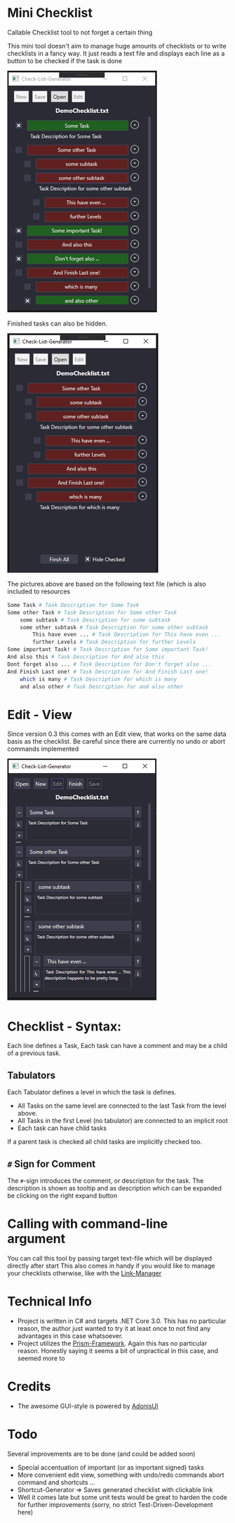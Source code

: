 # Mini Checklist

Callable Checklist tool to not forget a certain thing

This mini tool doesn't aim to manage huge amounts of checklists or to write checklists in a fancy way.
It just reads a text file and displays each line as a button to be checked if the task is done

![Preview](Images/DemoChecklist_SomeChecked.png)

Finished tasks can also be hidden.

![Preview](Images/DemoChecklist_CheckedAreHided.png)

The pictures above are based on the following text file (which is also included to resources
``` bash
Some Task # Task Description for Some Task 
Some other Task # Task Description for Some other Task 
	some subtask # Task Description for some subtask 
	some other subtask # Task Description for some other subtask 
		This have even ... # Task Description for This have even ... 
		further Levels # Task Description for further Levels 
Some important Task! # Task Description for Some important Task! 
And also this # Task Description for And also this 
Dont forget also ... # Task Description for Don't forget also ... 
And Finish Last one! # Task Description for And Finish Last one! 
	which is many # Task Description for which is many 
	and also other # Task Description for and also other 
```

# Edit - View

Since version 0.3 this comes with an Edit view, that works on the same data basis as the checklist. Be careful since there are currently no undo or abort commands implemented

![Preview](Images/DemoChecklist_EditView.png)

# Checklist - Syntax:

Each line defines a Task, Each task can have a comment and may be a child of a previous task.

## Tabulators

Each Tabulator defines a level in which the task is defines. 

- All Tasks on the same level are connected to the last Task from the level above. 
- All Tasks in the first Level (no tabulator) are connected to an implicit root
- Each task can have child tasks

If a parent task is checked all child tasks are implicitly checked too. 

## `#` Sign for Comment

The `#`-sign introduces the comment, or description for the task. The description is shown as tooltip and as description which can be expanded be clicking on the right expand button

# Calling with command-line argument

You can call this tool by passing target text-file which will be displayed directly after start
This also comes in handy if you would like to manage your checklists otherwise, like with the [Link-Manager](https://github.com/Gustice/AHK-LinkManager)

# Technical Info
- Project is written in C# and targets .NET Core 3.0. This has no particular reason, the author just wanted to try it at least once to not find any advantages in this case whatsoever.
- Project utilizes the [Prism-Framework](https://prismlibrary.com/docs/). Again this has no particular reason. Honestly saying it seems a bit of unpractical in this case, and seemed more to 

# Credits

- The awesome GUI-style is powered by [AdonisUI](https://github.com/benruehl/adonis-ui)

# Todo

Several improvements are to be done (and could be added soon)
- Special accentuation of important (or as important signed) tasks
- More convenient edit view, something with undo/redo commands abort command and shortcuts ...
- Shortcut-Generator => Saves generated checklist with clickable link
- Well it comes late but some unit tests would be great to harden the code for further improvements (sorry, no strict Test-Driven-Development here)
